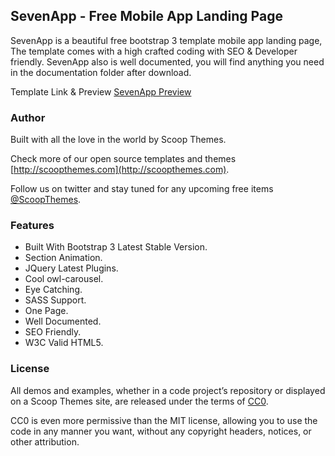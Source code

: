 ## SevenApp - Free Mobile App Landing Page

SevenApp is a beautiful free bootstrap 3 template mobile app landing page, The template comes with a high crafted coding with SEO & Developer friendly. SevenApp also is well documented, you will find anything you need in the documentation folder after download.

Template Link & Preview [SevenApp Preview](http://www.scoopthemes.com/templates/SevenApp-Template/)

### Author

Built with all the love in the world by Scoop Themes.

Check more of our open source templates and themes [http://scoopthemes.com](http://scoopthemes.com).

Follow us on twitter and stay tuned for any upcoming free items [@ScoopThemes](https://twitter.com/ScoopThemes).

### Features

+ Built With Bootstrap 3 Latest Stable Version.
+ Section Animation.
+ JQuery Latest Plugins.
+ Cool owl-carousel.
+ Eye Catching.
+ SASS Support.
+ One Page.
+ Well Documented.
+ SEO Friendly.
+ W3C Valid HTML5.

### License

All demos and examples, whether in a code project’s repository or displayed on a Scoop Themes site, are released under the terms of [CC0](http://en.wikipedia.org/wiki/Creative_Commons_license/).

CC0 is even more permissive than the MIT license, allowing you to use the code in any manner you want, without any copyright headers, notices, or other attribution.